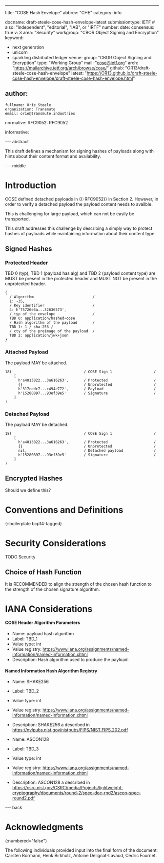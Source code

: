 ---
title: "COSE Hash Envelope"
abbrev: "CHE"
category: info

docname: draft-steele-cose-hash-envelope-latest
submissiontype: IETF  # also: "independent", "editorial", "IAB", or "IRTF"
number:
date:
consensus: true
v: 3
area: "Security"
workgroup: "CBOR Object Signing and Encryption"
keyword:
 - next generation
 - unicorn
 - sparkling distributed ledger
venue:
  group: "CBOR Object Signing and Encryption"
  type: "Working Group"
  mail: "cose@ietf.org"
  arch: "https://mailarchive.ietf.org/arch/browse/cose/"
  github: "OR13/draft-steele-cose-hash-envelope"
  latest: "https://OR13.github.io/draft-steele-cose-hash-envelope/draft-steele-cose-hash-envelope.html"

author:
 -
    fullname: Orie Steele
    organization: Transmute
    email: orie@transmute.industries

normative:
  RFC9052: RFC9052

informative:


--- abstract

This draft defines a mechanism for signing hashes of payloads along with hints about their content format and availability.

--- middle

# Introduction

COSE defined detached payloads in {{-RFC9052}} in Section 2.
However, in order to verify a detached payload the payload content needs to availble.

This is challenging for large payload, which can not be easily be transported.

This draft addresses this challenge by describing a simply way to protect hashes of payloads while maintaining information about their content type.

## Signed Hashes

### Protected Header

TBD 0 (typ), TBD 1 (payload has alg) and TBD 2 (payload content type) are MUST be present in the protected header and MUST NOT be present in the unprotected header.

~~~~ cbor-diag
{
  / Algorithm                           /
  1: -35,
  / Key identifier                      /
  4: h'75726e3a...32636573',
  / typ of the envelope                 /
  TBD 0: application/hashed+cose
  / Hash algorithm of the payload       /
  TBD 1: 1 / sha-256 /
  / cty of the preimage of the payload  /
  TBD 2: application/jwk+json
}
~~~~

### Attached Payload

The payload MAY be attached.

~~~~ cbor-diag
18(                                 / COSE Sign 1                   /
    [
      h'a4013822...3a616263',       / Protected                     /
      {}                            / Unprotected                   /
      h'317cedc7...c494e772',       / Payload                       /
      h'15280897...93ef39e5'        / Signature                     /
    ]
)
~~~~

### Detached Payload

The payload MAY be detached.

~~~~ cbor-diag
18(                                 / COSE Sign 1                   /
    [
      h'a4013822...3a616263',       / Protected                     /
      {}                            / Unprotected                   /
      nil,                          / Detached payload              /
      h'15280897...93ef39e5'        / Signature                     /
    ]
)
~~~~

## Encrypted Hashes

Should we define this?

# Conventions and Definitions

{::boilerplate bcp14-tagged}

# Security Considerations

TODO Security

## Choice of Hash Function

It is RECOMMENDED to align the strength of the chosen hash function to the strength of the chosen signature algorithm.

# IANA Considerations

#### COSE Header Algorithm Parameters

* Name: payload hash algorithm
* Label: TBD_1
* Value type: int
* Value registry: https://www.iana.org/assignments/named-information/named-information.xhtml
* Description: Hash algorithm used to produce the payload.

#### Named Information Hash Algorithm Registry

* Name: SHAKE256
* Label: TBD_2
* Value type: int
* Value registry: https://www.iana.org/assignments/named-information/named-information.xhtml
* Description: SHAKE256 a described in https://nvlpubs.nist.gov/nistpubs/FIPS/NIST.FIPS.202.pdf


* Name: ASCON128
* Label: TBD_3
* Value type: int
* Value registry: https://www.iana.org/assignments/named-information/named-information.xhtml
* Description: ASCON128 a described in https://csrc.nist.gov/CSRC/media/Projects/lightweight-cryptography/documents/round-2/spec-doc-rnd2/ascon-spec-round2.pdf


--- back

# Acknowledgments
{:numbered="false"}

The following individuals provided input into the final form of the document: Carsten Bormann, Henk Birkholz, Antoine Delignat-Lavaud, Cedric Fournet.


